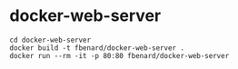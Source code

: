 docker-web-server
=================

```
cd docker-web-server
docker build -t fbenard/docker-web-server .
docker run --rm -it -p 80:80 fbenard/docker-web-server
```
